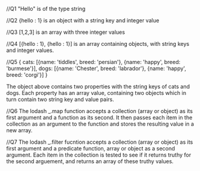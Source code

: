 //Q1
"Hello" is of the type string

//Q2
{hello : 1} is an object with a string key and integer value

//Q3
[1,2,3] is an array with three integer values

//Q4
[{hello : 1}, {hello : 1}] is an array containing objects, with string keys and integer values.

//Q5
{
  cats: [{name: 'tiddles', breed: 'persian'}, {name: 'happy', breed: 'burmese'}],
  dogs: [{name: 'Chester', breed: 'labrador'}, {name: 'happy', breed: 'corgi'}]
}

The object above contains two properties with the string keys of cats and dogs. Each property has an array value, containing two objects which in turn contain two string key and value pairs.

//Q6
The lodash _.map function accepts a collection (array or object) as its first argument and a function as its second. It then passes each item in the collection as an argument to the function and stores the resulting value in a new array.

//Q7
The lodash _.filter fucntion accepts a collection (array or object) as its first argument and a predicate function, array or object as a second argument. Each item in the collection is tested to see if it returns truthy for the second arguement, and returns an array of these truthy values.
